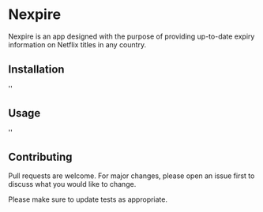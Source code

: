 # Nexpire

Nexpire is an app designed with the purpose of providing up-to-date expiry information on Netflix titles in any country.

## Installation

''

## Usage

''

## Contributing
Pull requests are welcome. For major changes, please open an issue first to discuss what you would like to change.

Please make sure to update tests as appropriate.

